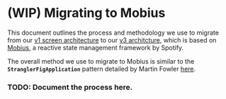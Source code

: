 # (WIP) Migrating to Mobius

This document outlines the process and methodology we use to migrate from our [v1 screen architecture](arch/001-screen-controllers.md) to our [v3 architcture](arch/008-screen-architecture-v3.md), which is based on [Mobius](https://github.com/spotify/mobius), a reactive state management framework by Spotify.

The overall method we use to migrate to Mobius is similar to the **`StranglerFigApplication`** pattern detailed by Martin Fowler [here](https://martinfowler.com/bliki/StranglerFigApplication.html).

### TODO: Document the process here.